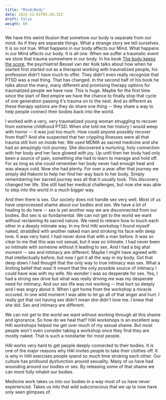 ```yaml
---
title: "Mind/Body"
date: 2022-22-01T05:26:15Z
draft: false
weight: 60
---
```

We have this weird illusion that somehow our body is separate from our mind. As if they are separate things. What a strange story we tell ourselves. It is so not true. What happens in our body affects our Mind. What happens in our Mind affects our body. It is all one.
When we suffer a traumatic event we store that trauma somewhere in our body. In his book [The body keeps the score](https://en.wikipedia.org/wiki/The_Body_Keeps_the_Score), the psychiatrist  Bessel van der Kolk talks about how when he started first started out as a therapist working with traumatized people, his profession didn't have much to offer. They didn't even really recognize that PTSD was a real thing. That has changed. In the second half of his book he talks about the many, many different and promising therapy options for traumatized people we have now. This is huge. Maybe for the first time since the start of Red empire we have the chance to finally stop that cycle of one generation passing it's trauma on to the next. And as different as these therapy options are they do share one thing -- they share a way to help people connect their bodies back into the world.

I worked with a very, very traumatized young woman struggling to recover from extreme childhood PTSD. When she told me her history I would weep with horror -- it was just too much. How could anyone possibly recover from that!? And she suspected that her crippling illnesses were all that trauma still livin on inside her. We used MDMA as sacred medicine and she had an amazingly rich journey. She discovered a nurturing, holy connection with her body and her face glowed with joy. Up until then her body had only been a source of pain, something she had to learn to manage and hold off. For as long as she could remember her body never had enough heat and was always cold. Now she had plenty. For over a year after that journey we simply did Hakomi to help her find her way back to her body. Simply remembering her sacred journey was all that it usually took. This discovery changed her life. She still had her medical challenges, but now she was able to step into the world in a much bigger way.

And then there is sex. Our society does not handle sex very well. Most of us have unprocessed shame about our bodies and sex. We have a lot of healing to do here -- sex is yet another way we are disconnected from our bodies.  But sex is so fundamental. We can not get to the world we want without reclaiming its sacred nature. We need to relearn how to touch each other in a deeply intimate way. In my first HAI workshop I found myself naked, straddled with another naked man and stroking his face with deep love. It was very hard. I had never done that with a man before. It was so clear to me that this was not sexual, but it was so intimate. I had never been so intimate with someone without it leading to sex. And I had a big aha! moment -- sex and intimacy are different. Maybe I might have agreed with that intellectually before, but now I got it all the way in my body. Got that deep down I had thought that the only way to true intimacy was sex. What a limiting belief that was! It meant that the only possible source of intimacy I could have was with my wife. No wonder I was so desperate for sex. Yes, I had a strong sex drive but what was really driving me was my desperate need for intimacy. And our sex life was not working -- that hurt so deeply and I was angry about it. When I got home from the workshop a miracle occured. In one wild moment I was able to let go all of that anger and hurt. I really got that not having sex didn't mean she didn't love me. I knew that she did. Sex and intimacy are different.

We can not get to the world we want without working through all this shame and ignorance. So how do we heal that? HAI workshops is an excellent way. HAI workshops helped me get over much of my sexual shame. But most people won't even consider taking a workshop once they find they are mostly naked. That is such a nonstarter for most people.

HAI works very hard to get people deeply connected to their bodies. It is one of the major reasons why HAI invites people to take their clothes off. It is why in HAI exercises people spend so much time stroking each other. Our culture has profound dysfunction around sexuality. Many of us have had wounding around our bodies or sex. By releasing some of that shame we can more fully inhabit our bodies.

Medicine work takes us into our bodies in a way most of us have never experienced. Takes us into that wild subconscious that we up to now have only seen glimpses of.
